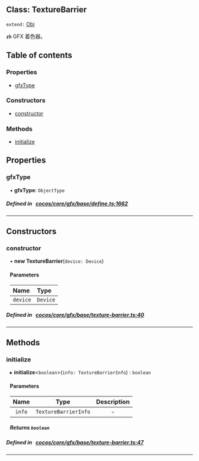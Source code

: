 
## Class: TextureBarrier


`extend:`
[Obj](docs/zh/gfx/Class/Obj.md)












**`zh`** GFX 着色器。



<div class="table-of-content">
<h2>Table of contents</h2>


### Properties

- [ gfxType](#gfxType)

### Constructors

- [ constructor](#constructor)

### Methods

- [ initialize](#initialize)
</div>

## Properties


### gfxType
<div style="margin-left: 10px;">




•  **gfxType**:
 ``ObjectType`` 
</div>

##### Defined in &nbsp;   [cocos/core/gfx/base/define.ts:1662](https://github.com/cocos-creator/engine/blob/c7bf6b8a9/cocos/core/gfx/base/define.ts#L1662)&nbsp;


___

<!---->
## Constructors


### constructor
<div style="margin-left: 10px;">

• **new TextureBarrier**(`device: Device`)

#### Parameters
| Name | Type |
| :------ | :------ |
| `device` | `Device` |





</div>

##### Defined in &nbsp;   [cocos/core/gfx/base/texture-barrier.ts:40](https://github.com/cocos-creator/engine/blob/c7bf6b8a9/cocos/core/gfx/base/texture-barrier.ts#L40)&nbsp;


---

<!---->
## Methods

### initialize
<div style="margin-left: 10px;">

▸   **initialize**<`boolean`\>(`info: TextureBarrierInfo`) : `boolean`




<!---->
<!--    #### Returns `boolean` -->
<!---->

#### Parameters

| Name | Type | Description |
| :------: | :------: | :------: |
| `info` | `TextureBarrierInfo` | - |



##### Returns `boolean`




</div>

##### Defined in &nbsp;   [cocos/core/gfx/base/texture-barrier.ts:47](https://github.com/cocos-creator/engine/blob/c7bf6b8a9/cocos/core/gfx/base/texture-barrier.ts#L47)&nbsp;
___
<!---->




